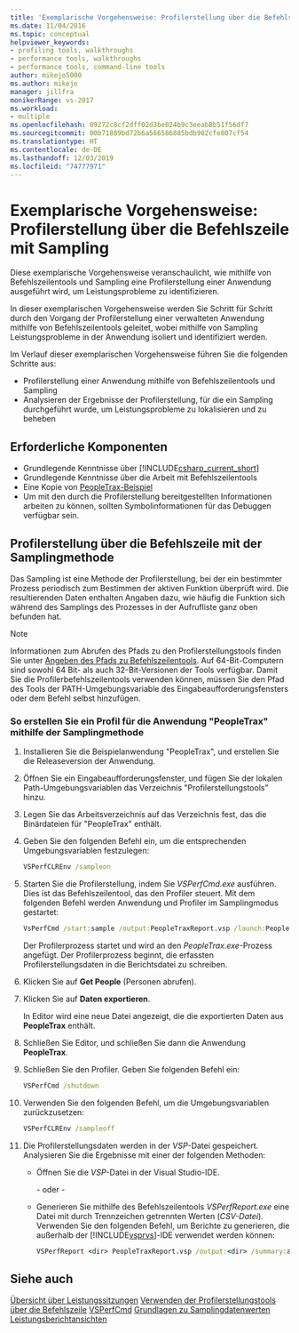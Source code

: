 ```yaml
---
title: 'Exemplarische Vorgehensweise: Profilerstellung über die Befehlszeile mit Sampling | Microsoft-Dokumentation'
ms.date: 11/04/2016
ms.topic: conceptual
helpviewer_keywords:
- profiling tools, walkthroughs
- performance tools, walkthroughs
- performance tools, command-line tools
author: mikejo5000
ms.author: mikejo
manager: jillfra
monikerRange: vs-2017
ms.workload:
- multiple
ms.openlocfilehash: 09272c8cf2dff02d3be024b9c3eeab8b51f56df7
ms.sourcegitcommit: 00b71889bd72b6a566586885bdb982cfe807cf54
ms.translationtype: HT
ms.contentlocale: de-DE
ms.lasthandoff: 12/03/2019
ms.locfileid: "74777971"
---
```

# <a name="walkthrough-command-line-profiling-using-sampling"></a>Exemplarische Vorgehensweise: Profilerstellung über die Befehlszeile mit Sampling

Diese exemplarische Vorgehensweise veranschaulicht, wie mithilfe von Befehlszeilentools und Sampling eine Profilerstellung einer Anwendung ausgeführt wird, um Leistungsprobleme zu identifizieren.

In dieser exemplarischen Vorgehensweise werden Sie Schritt für Schritt durch den Vorgang der Profilerstellung einer verwalteten Anwendung mithilfe von Befehlszeilentools geleitet, wobei mithilfe von Sampling Leistungsprobleme in der Anwendung isoliert und identifiziert werden.

Im Verlauf dieser exemplarischen Vorgehensweise führen Sie die folgenden Schritte aus:

- Profilerstellung einer Anwendung mithilfe von Befehlszeilentools und Sampling
- Analysieren der Ergebnisse der Profilerstellung, für die ein Sampling durchgeführt wurde, um Leistungsprobleme zu lokalisieren und zu beheben

## <a name="prerequisites"></a>Erforderliche Komponenten

- Grundlegende Kenntnisse über [!INCLUDE[csharp_current_short](../misc/includes/csharp_current_short_md.md)]
- Grundlegende Kenntnisse über die Arbeit mit Befehlszeilentools
- Eine Kopie von [PeopleTrax-Beispiel](performance-explorer.md)
- Um mit den durch die Profilerstellung bereitgestellten Informationen arbeiten zu können, sollten Symbolinformationen für das Debuggen verfügbar sein.

## <a name="command-line-profiling-using-the-sampling-method"></a>Profilerstellung über die Befehlszeile mit der Samplingmethode

Das Sampling ist eine Methode der Profilerstellung, bei der ein bestimmter Prozess periodisch zum Bestimmen der aktiven Funktion überprüft wird. Die resultierenden Daten enthalten Angaben dazu, wie häufig die Funktion sich während des Samplings des Prozesses in der Aufrufliste ganz oben befunden hat.

> [!NOTE]
> Informationen zum Abrufen des Pfads zu den Profilerstellungstools finden Sie unter [Angeben des Pfads zu Befehlszeilentools](../profiling/specifying-the-path-to-profiling-tools-command-line-tools.md). Auf 64-Bit-Computern sind sowohl 64 Bit- als auch 32-Bit-Versionen der Tools verfügbar. Damit Sie die Profilerbefehlszeilentools verwenden können, müssen Sie den Pfad des Tools der PATH-Umgebungsvariable des Eingabeaufforderungsfensters oder dem Befehl selbst hinzufügen.

### <a name="to-profile-the-peopletrax-application-by-using-the-sampling-method"></a>So erstellen Sie ein Profil für die Anwendung "PeopleTrax" mithilfe der Samplingmethode

1. Installieren Sie die Beispielanwendung "PeopleTrax", und erstellen Sie die Releaseversion der Anwendung.

2. Öffnen Sie ein Eingabeaufforderungsfenster, und fügen Sie der lokalen Path-Umgebungsvariablen das Verzeichnis "Profilerstellungstools" hinzu.

3. Legen Sie das Arbeitsverzeichnis auf das Verzeichnis fest, das die Binärdateien für "PeopleTrax" enthält.

4. Geben Sie den folgenden Befehl ein, um die entsprechenden Umgebungsvariablen festzulegen:

    ```cmd
    VSPerfCLREnv /sampleon
    ```

5. Starten Sie die Profilerstellung, indem Sie *VSPerfCmd.exe* ausführen. Dies ist das Befehlszeilentool, das den Profiler steuert. Mit dem folgenden Befehl werden Anwendung und Profiler im Samplingmodus gestartet:

    ```cmd
    VsPerfCmd /start:sample /output:PeopleTraxReport.vsp /launch:PeopleTrax.exe
    ```

     Der Profilerprozess startet und wird an den *PeopleTrax.exe*-Prozess angefügt. Der Profilerprozess beginnt, die erfassten Profilerstellungsdaten in die Berichtsdatei zu schreiben.

6. Klicken Sie auf **Get People** (Personen abrufen).

7. Klicken Sie auf **Daten exportieren**.

     In Editor wird eine neue Datei angezeigt, die die exportierten Daten aus **PeopleTrax** enthält.

8. Schließen Sie Editor, und schließen Sie dann die Anwendung **PeopleTrax**.

9. Schließen Sie den Profiler. Geben Sie folgenden Befehl ein:

    ```cmd
    VSPerfCmd /shutdown
    ```

10. Verwenden Sie den folgenden Befehl, um die Umgebungsvariablen zurückzusetzen:

    ```cmd
    VSPerfCLREnv /sampleoff
    ```

11. Die Profilerstellungsdaten werden in der *VSP*-Datei gespeichert. Analysieren Sie die Ergebnisse mit einer der folgenden Methoden:

    - Öffnen Sie die *VSP*-Datei in der Visual Studio-IDE.

         \- oder -

    - Generieren Sie mithilfe des Befehlszeilentools *VSPerfReport.exe* eine Datei mit durch Trennzeichen getrennten Werten (*CSV-Datei*). Verwenden Sie den folgenden Befehl, um Berichte zu generieren, die außerhalb der [!INCLUDE[vsprvs](../code-quality/includes/vsprvs_md.md)]-IDE verwendet werden können:

        ```cmd
        VSPerfReport <dir> PeopleTraxReport.vsp /output:<dir> /summary:all
        ```

## <a name="see-also"></a>Siehe auch

[Übersicht über Leistungssitzungen](../profiling/performance-session-overview.md)
[Verwenden der Profilerstellungstools über die Befehlszeile](../profiling/using-the-profiling-tools-from-the-command-line.md)
[VSPerfCmd](../profiling/vsperfcmd.md)
[Grundlagen zu Samplingdatenwerten](../profiling/understanding-sampling-data-values.md)
[Leistungsberichtansichten](../profiling/performance-report-views.md)
